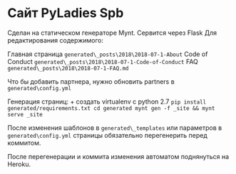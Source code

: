 # Сайт PyLadies Spb
Сделан на статическом генераторе Mynt. Сервится через Flask 
Для редактирования содержимого: 

Главная страница ```generated\_posts\2018\2018-07-1-About```
Code of Conduct ```generated\_posts\2018\2018-07-1-Code-of-Conduct```
FAQ ```generated\_posts\2018\2018-07-1-FAQ.md```

Что бы добавить партнера, нужно обновить partners в ```generated\config.yml```

Генерация страниц: 
	+ создать virtualenv с python 2.7
	```pip install generated/requirements.txt
	  cd generated
	  mynt gen -f _site && mynt serve _site```

После изменения шаблонов в ```generated\_templates``` или параметров в ```generated\config.yml``` страницы обязательно перегенерить перед коммитом. 

После перегенерации и коммита изменения автоматом поднянуться на Heroku. 
